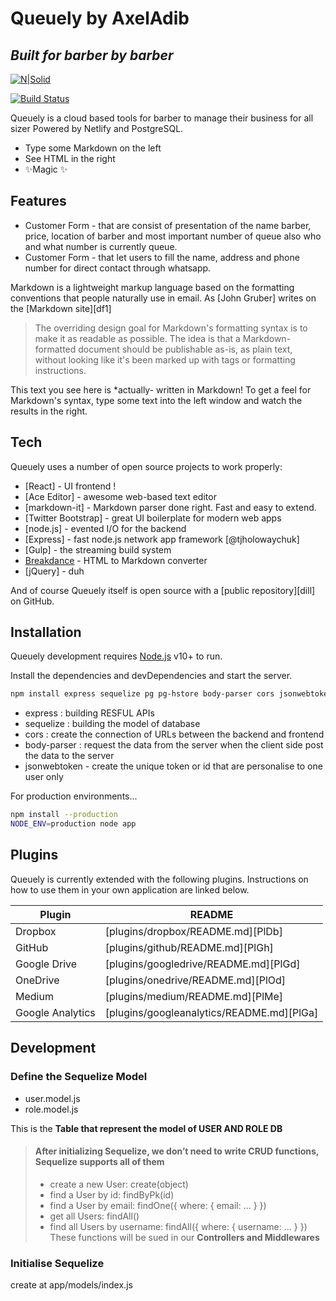 # Queuely by AxelAdib

## _Built for barber by barber_

[![N|Solid](https://cldup.com/dTxpPi9lDf.thumb.png)](https://nodesource.com/products/nsolid)

[![Build Status](https://travis-ci.org/joemccann/dillinger.svg?branch=master)](https://travis-ci.org/joemccann/dillinger)

Queuely is a cloud based tools for barber to manage their business for all sizer
Powered by Netlify and PostgreSQL.

- Type some Markdown on the left
- See HTML in the right
- ✨Magic ✨

## Features

- Customer Form - that are consist of presentation of the name barber, price, location of barber and most important number of queue also who and what number is currently queue.
- Customer Form - that let users to fill the name, address and phone number for direct contact through whatsapp.

Markdown is a lightweight markup language based on the formatting conventions
that people naturally use in email.
As [John Gruber] writes on the [Markdown site][df1]

> The overriding design goal for Markdown's
> formatting syntax is to make it as readable
> as possible. The idea is that a
> Markdown-formatted document should be
> publishable as-is, as plain text, without
> looking like it's been marked up with tags
> or formatting instructions.

This text you see here is \*actually- written in Markdown! To get a feel
for Markdown's syntax, type some text into the left window and
watch the results in the right.

## Tech

Queuely uses a number of open source projects to work properly:

- [React] - UI frontend !
- [Ace Editor] - awesome web-based text editor
- [markdown-it] - Markdown parser done right. Fast and easy to extend.
- [Twitter Bootstrap] - great UI boilerplate for modern web apps
- [node.js] - evented I/O for the backend
- [Express] - fast node.js network app framework [@tjholowaychuk]
- [Gulp] - the streaming build system
- [Breakdance](https://breakdance.github.io/breakdance/) - HTML
  to Markdown converter
- [jQuery] - duh

And of course Queuely itself is open source with a [public repository][dill]
on GitHub.

## Installation

Queuely development requires [Node.js](https://nodejs.org/) v10+ to run.

Install the dependencies and devDependencies and start the server.

```sh
npm install express sequelize pg pg-hstore body-parser cors jsonwebtoken bcryptjs --save
```
- express : building RESFUL APIs
- sequelize : building the model of database
- cors : create the connection of URLs between the backend and frontend
- body-parser : request the data from the server when the client side post the data to the server
- jsonwebtoken - create the unique token or id that are personalise to one user only

For production environments...

```sh
npm install --production
NODE_ENV=production node app
```

## Plugins

Queuely is currently extended with the following plugins.
Instructions on how to use them in your own application are linked below.

| Plugin           | README                                    |
| ---------------- | ----------------------------------------- |
| Dropbox          | [plugins/dropbox/README.md][PlDb]         |
| GitHub           | [plugins/github/README.md][PlGh]          |
| Google Drive     | [plugins/googledrive/README.md][PlGd]     |
| OneDrive         | [plugins/onedrive/README.md][PlOd]        |
| Medium           | [plugins/medium/README.md][PlMe]          |
| Google Analytics | [plugins/googleanalytics/README.md][PlGa] |

## Development

### Define the Sequelize Model

- user.model.js
- role.model.js

This is the **Table that represent the model of USER AND ROLE DB**
> #### After initializing Sequelize, we don’t need to write CRUD functions, Sequelize supports all of them
>
> -  create a new User: create(object)
> - find a User by id: findByPk(id)
> - find a User by email: findOne({ where: { email: ... } })
> - get all Users: findAll()
> - find all Users by username: findAll({ where: { username: ... } })
> These functions will be sued in our **Controllers and Middlewares**

### Initialise Sequelize

create at app/models/index.js